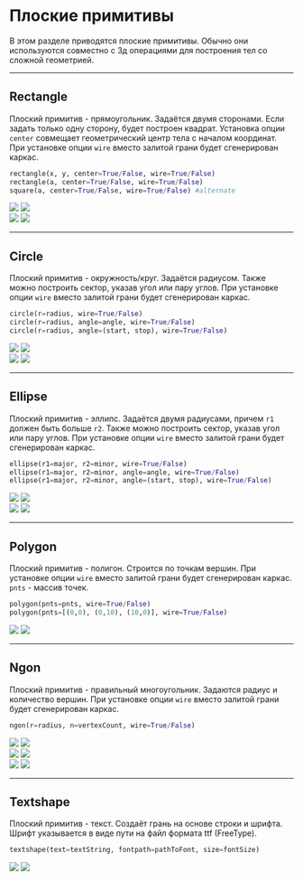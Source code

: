 # Плоские примитивы
В этом разделе приводятся плоские примитивы. Обычно они используются совместно с 3д операциями для построения тел со сложной геометрией.

---
## Rectangle
Плоский примитив - прямоугольник. Задаётся двумя сторонами. Если задать только одну сторону, будет построен квадрат. Установка опции `center` совмещает геометрический центр тела с началом координат. При установке опции `wire` вместо залитой грани будет сгенерирован каркас.

```python
rectangle(x, y, center=True/False, wire=True/False)
rectangle(a, center=True/False, wire=True/False)
square(a, center=True/False, wire=True/False) #alternate
```
![](../images/generic/rectangle0.png)
![](../images/generic/rectangle1.png)  
![](../images/generic/rectangle2.png)
![](../images/generic/rectangle3.png)  

---
## Circle
Плоский примитив - окружность/круг. Задаётся радиусом. Также можно построить сектор, указав угол или пару углов.
При установке опции `wire` вместо залитой грани будет сгенерирован каркас.

```python
circle(r=radius, wire=True/False)
circle(r=radius, angle=angle, wire=True/False)
circle(r=radius, angle=(start, stop), wire=True/False)
```
![](../images/generic/circle0.png)
![](../images/generic/circle1.png)  
![](../images/generic/circle2.png)
![](../images/generic/circle3.png)  

---
## Ellipse
Плоский примитив - эллипс. Задаётся двумя радиусами, причем `r1` должен быть больше `r2`. Также можно построить сектор, указав угол или пару углов.
При установке опции `wire` вместо залитой грани будет сгенерирован каркас.

```python
ellipse(r1=major, r2=minor, wire=True/False)
ellipse(r1=major, r2=minor, angle=angle, wire=True/False)
ellipse(r1=major, r2=minor, angle=(start, stop), wire=True/False)
```
![](../images/generic/ellipse0.png)
![](../images/generic/ellipse1.png)  
![](../images/generic/ellipse2.png)
![](../images/generic/ellipse3.png)  

---
## Polygon
Плоский примитив - полигон. Строится по точкам вершин.
При установке опции `wire` вместо залитой грани будет сгенерирован каркас.
`pnts` - массив точек.

```python
polygon(pnts=pnts, wire=True/False)
polygon(pnts=[(0,0), (0,10), (10,0)], wire=True/False)
```
![](../images/generic/polygon0.png)
![](../images/generic/polygon1.png)  

---
## Ngon
Плоский примитив - правильный многоугольник. Задаются радиус и количество вершин.
При установке опции `wire` вместо залитой грани будет сгенерирован каркас.

```python
ngon(r=radius, n=vertexCount, wire=True/False)
```
![](../images/generic/ngon0.png)
![](../images/generic/ngon1.png)  
![](../images/generic/ngon2.png)
![](../images/generic/ngon3.png)  
![](../images/generic/ngon4.png)
![](../images/generic/ngon5.png)  

---
## Textshape
Плоский примитив - текст. Создаёт грань на основе строки и шрифта. Шрифт указывается в виде пути на файл формата ttf (FreeType).

```python
textshape(text=textString, fontpath=pathToFont, size=fontSize)
```
![](../images/generic/textshape0.png)
![](../images/generic/textshape1.png)  

